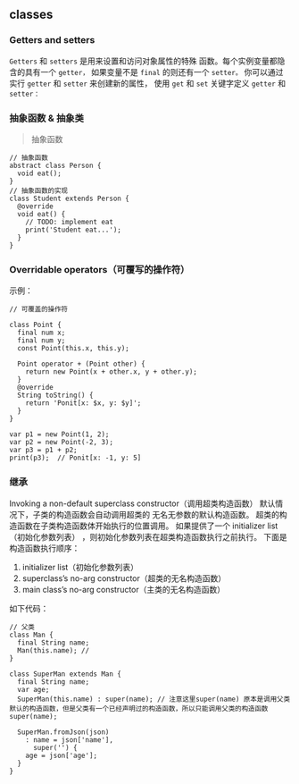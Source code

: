 ## classes
### Getters and setters
`Getters` 和 `setters` 是用来设置和访问对象属性的特殊 函数。每个实例变量都隐含的具有一个 `getter，` 如果变量不是 `final` 的则还有一个 `setter。` 你可以通过实行 `getter` 和 `setter` 来创建新的属性， 使用 `get` 和 `set` 关键字定义 `getter` 和 `setter：`

### 抽象函数 & 抽象类

> 抽象函数

```
// 抽象函数 
abstract class Person {
  void eat();
}
// 抽象函数的实现
class Student extends Person {
  @override
  void eat() {
    // TODO: implement eat
    print('Student eat...');
  }
}
```
### Overridable operators（可覆写的操作符）

示例：
```
// 可覆盖的操作符

class Point {
  final num x;
  final num y;
  const Point(this.x, this.y);

  Point operator + (Point other) {
    return new Point(x + other.x, y + other.y);
  }
  @override
  String toString() {
    return 'Ponit[x: $x, y: $y]';
  }
}

var p1 = new Point(1, 2);
var p2 = new Point(-2, 3);
var p3 = p1 + p2;
print(p3);  // Ponit[x: -1, y: 5]
```
### 继承

Invoking a non-default superclass constructor（调用超类构造函数）
默认情况下，子类的构造函数会自动调用超类的 无名无参数的默认构造函数。 超类的构造函数在子类构造函数体开始执行的位置调用。 如果提供了一个 initializer list（初始化参数列表） ，则初始化参数列表在超类构造函数执行之前执行。 下面是构造函数执行顺序：

1. initializer list（初始化参数列表）   
2. superclass’s no-arg constructor（超类的无名构造函数）   
3. main class’s no-arg constructor（主类的无名构造函数）   

如下代码：
```
// 父类
class Man {
  final String name;
  Man(this.name); // 
}

class SuperMan extends Man {
  final String name;
  var age;
  SuperMan(this.name) : super(name); // 注意这里super(name) 原本是调用父类默认的构造函数，但是父类有一个已经声明过的构造函数，所以只能调用父类的构造函数super(name);

  SuperMan.fromJson(json)
    : name = json['name'],
      super('') {
    age = json['age'];
  }
}
```